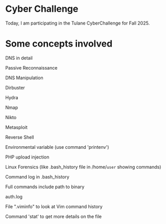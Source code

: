# Cyber Challenge
Today, I am participating in the Tulane CyberChallenge for Fall 2025. 

# Some concepts involved
DNS in detail

Passive Reconnaissance

DNS Manipulation

Dirbuster

Hydra

Nmap

Nikto

Metasploit

Reverse Shell

Environmental variable (use command 'printenv')

PHP upload injection 

Linux Forensics (like .bash_history file in /home/`user` showing commands)

Command log in .bash_history

Full commands include path to binary 

auth.log

File ".viminfo" to look at Vim command history

Command 'stat' to get more details on the file

Command 'last' 

Command 'lastlog'

Reverse DNS

